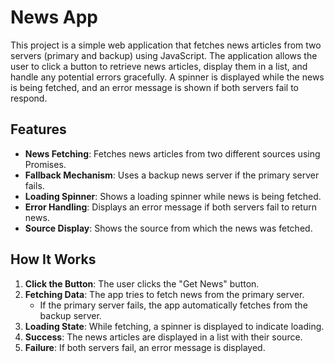 # News App

This project is a simple web application that fetches news articles from two servers (primary and backup) using JavaScript. The application allows the user to click a button to retrieve news articles, display them in a list, and handle any potential errors gracefully. A spinner is displayed while the news is being fetched, and an error message is shown if both servers fail to respond.

## Features

- **News Fetching**: Fetches news articles from two different sources using Promises.
- **Fallback Mechanism**: Uses a backup news server if the primary server fails.
- **Loading Spinner**: Shows a loading spinner while news is being fetched.
- **Error Handling**: Displays an error message if both servers fail to return news.
- **Source Display**: Shows the source from which the news was fetched.

## How It Works

1. **Click the Button**: The user clicks the "Get News" button.
2. **Fetching Data**: The app tries to fetch news from the primary server.
   - If the primary server fails, the app automatically fetches from the backup server.
3. **Loading State**: While fetching, a spinner is displayed to indicate loading.
4. **Success**: The news articles are displayed in a list with their source.
5. **Failure**: If both servers fail, an error message is displayed.
